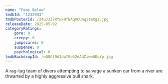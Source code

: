 ```yaml
---
name: "Fear Below"
tmdbId: "1232933"
tmdbPosterId: /24uJJJSRYwxHfNAqVCUmqjtmXgz.jpg
releaseDate: 2025-05-02
categoryRatings:
    gore: 0
    creepy: 0
    jumpscares: 0
    suspense: 0
    psychological: 0
tmdbBackdropId: /eG8Ol9AIdwY8e52eAdZiww6DqYp.jpg
---
```

A rag-tag team of divers attempting to salvage a sunken car from a river are thwarted by a highly aggressive bull shark.
